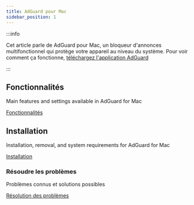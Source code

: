 ```yaml
---
title: AdGuard pour Mac
sidebar_position: 1
---
```


:::info

Cet article parle de AdGuard pour Mac, un bloqueur d'annonces multifonctionnel qui protège votre appareil au niveau du système. Pour voir comment ça fonctionne, [téléchargez l'application AdGuard](https://agrd.io/download-kb-adblock)

:::

## Fonctionnalités

Main features and settings available in AdGuard for Mac

[Fonctionnalités](/adguard-for-mac/features/features.md)

## Installation

Installation, removal, and system requirements for AdGuard for Mac

[Installation](/adguard-for-mac/installation.md)

### Résoudre les problèmes

Problèmes connus et solutions possibles

[Résolution des problèmes](/adguard-for-mac/solving-problems/solving-problems.md)

